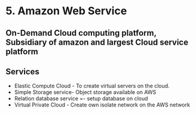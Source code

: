 # 5. Amazon Web Service

## On-Demand Cloud computing platform, Subsidiary of amazon and largest Cloud service platform

## Services

* Elastic Compute Cloud - To create virtual servers on the cloud.
* Simple Storage service- Object storage available on AWS
* Relation database service =- setup database on cloud
* Virtual Private Cloud - Create own isolate network on the AWS network


